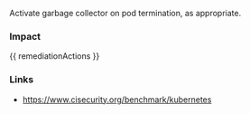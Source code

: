 
Activate garbage collector on pod termination, as appropriate.

### Impact
<!-- Add Impact here -->

<!-- DO NOT CHANGE -->
{{ remediationActions }}

### Links
- https://www.cisecurity.org/benchmark/kubernetes


